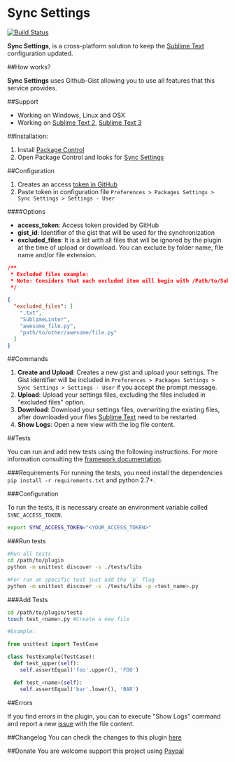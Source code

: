Sync Settings
===============

[![Build Status](https://travis-ci.org/mfuentesg/SyncSettings.svg?branch=master)](https://travis-ci.org/mfuentesg/SyncSettings)

**Sync Settings**, is a cross-platform solution to keep the [Sublime Text](http://sublimetext.com/) configuration updated.

##How works?

**Sync Settings** uses Github-Gist allowing you to use all features that this service provides.

##Support

* Working on Windows, Linux and OSX
* Working on [Sublime Text 2](http://sublimetext.com/2), [Sublime Text 3](http://sublimetext.com/3)

##Installation:

1. Install [Package Control](https://packagecontrol.io/installation)
2. Open Package Control and looks for [Sync Settings](https://packagecontrol.io/packages/Sync%20Settings)

##Configuration

1. Creates an access [token in GitHub](https://github.com/settings/tokens/new)
2. Paste token in configuration file `Preferences > Packages Settings > Sync Settings > Settings - User`

####Options

* **access_token**: Access token provided by GitHub
* **gist_id**: Identifier of the gist that will be used for the synchronization
* **excluded_files**: It is a list with all files that will be ignored by the plugin at the time of upload or download. You can exclude by folder name, file name and/or file extension.
```json
/**
 * Excluded files example:
 * Note: Considers that each excluded item will begin with /Path/to/Sublime Text/Packages/User/
 */

{
  "excluded_files": [
    ".txt", 
    "SublimeLinter", 
    "awesome_file.py", 
    "path/to/other/awesome/file.py"
  ]
}
```

##Commands

1. **Create and Upload**: Creates a new gist and upload your settings. The Gist identifier will be included in `Preferences > Packages Settings > Sync Settings > Settings - User` if you accept the prompt message. 
2. **Upload**: Upload your settings files, excluding the files included in "excluded files" option.
3. **Download**: Download your settings files, overwriting the existing files, after downloaded your files [Sublime Text](http://www.sublimetext.com) need to be restarted.
4. **Show Logs**: Open a new view with the log file content.

##Tests

You can run and add new tests using the following instructions. For more information consulting the [framework documentation](https://docs.python.org/3/library/unittest.html#module-unittest).

###Requirements
For running the tests, you need install the dependencies `pip install -r requirements.txt` and python 2.7+.

###Configuration

To run the tests, it is necessary create an environment variable called `SYNC_ACCESS_TOKEN`.

```bash
export SYNC_ACCESS_TOKEN="<YOUR_ACCESS_TOKEN>"
```

###Run tests

```bash
#Run all tests
cd /path/to/plugin
python -m unittest discover -s ./tests/libs

#For run an specific test just add the `p` flag
python -m unittest discover -s ./tests/libs -p <test_name>.py
```

###Add Tests

```bash
cd /path/to/plugin/tests
touch test_<name>.py #Create a new file
```

```python
#Example:

from unittest import TestCase

class TestExample(TestCase):
  def test_upper(self):
    self.assertEqual('foo'.upper(), 'FOO')

  def test_<name>(self):
    self.assertEqual('bar'.lower(), 'BAR')
```

##Errors

If you find errors in the plugin, you can to execute "Show Logs" command and report a new [issue](https://github.com/mfuentesg/SyncSettings/issues/new) with the file content.

##Changelog
You can check the changes to this plugin [here](CHANGELOG.md)

##Donate
You are welcome support this project using [Paypal](https://www.paypal.com/cgi-bin/webscr?cmd=_s-xclick&hosted_button_id=7XCNSKK5W7DKJ)
